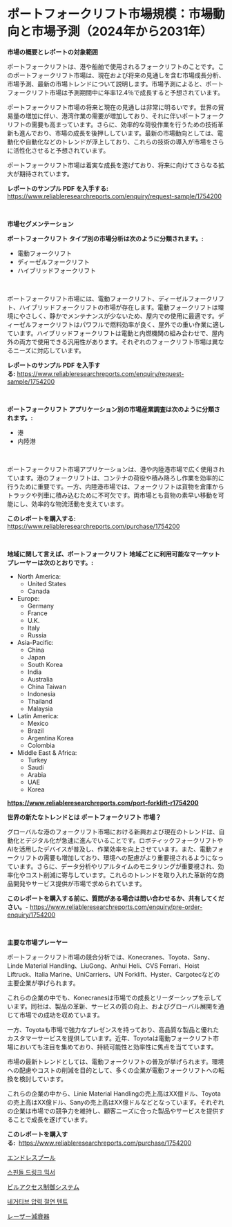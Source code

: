 <p><h1>ポートフォークリフト市場規模：市場動向と市場予測（2024年から2031年）</h1></p><p><strong>市場の概要とレポートの対象範囲</strong></p>
<p><p>ポートフォークリフトは、港や船舶で使用されるフォークリフトのことです。このポートフォークリフト市場は、現在および将来の見通しを含む市場成長分析、市場予測、最新の市場トレンドについて説明します。市場予測によると、ポートフォークリフト市場は予測期間中に年率12.4％で成長すると予想されています。 </p><p>ポートフォークリフト市場の将来と現在の見通しは非常に明るいです。世界の貿易量の増加に伴い、港湾作業の需要が増加しており、それに伴いポートフォークリフトの需要も高まっています。さらに、効率的な荷役作業を行うための技術革新も進んでおり、市場の成長を後押ししています。最新の市場動向としては、電動化や自動化などのトレンドが浮上しており、これらの技術の導入が市場をさらに活性化させると予想されています。</p><p>ポートフォークリフト市場は着実な成長を遂げており、将来に向けてさらなる拡大が期待されています。</p></p>
<p><strong>レポートのサンプル PDF を入手する:</strong> <a href="https://www.reliableresearchreports.com/enquiry/request-sample/1754200">https://www.reliableresearchreports.com/enquiry/request-sample/1754200</a></p>
<p>&nbsp;</p>
<p><strong>市場セグメンテーション</strong></p>
<p><strong>ポートフォークリフト タイプ別の市場分析は次のように分類されます。:</strong></p>
<p><ul><li>電動フォークリフト</li><li>ディーゼルフォークリフト</li><li>ハイブリッドフォークリフト</li></ul></p>
<p>&nbsp;</p>
<p><p>ポートフォークリフト市場には、電動フォークリフト、ディーゼルフォークリフト、ハイブリッドフォークリフトの市場が存在します。電動フォークリフトは環境にやさしく、静かでメンテナンスが少ないため、屋内での使用に最適です。ディーゼルフォークリフトはパワフルで燃料効率が良く、屋外での重い作業に適しています。ハイブリッドフォークリフトは電動と内燃機関の組み合わせで、屋内外の両方で使用できる汎用性があります。それぞれのフォークリフト市場は異なるニーズに対応しています。</p></p>
<p><strong>レポートのサンプル PDF を入手する:</strong>&nbsp;<a href="https://www.reliableresearchreports.com/enquiry/request-sample/1754200">https://www.reliableresearchreports.com/enquiry/request-sample/1754200</a></p>
<p>&nbsp;</p>
<p><strong> ポートフォークリフト アプリケーション別の市場産業調査は次のように分類されます。:</strong></p>
<p><ul><li>港</li><li>内陸港</li></ul></p>
<p>&nbsp;</p>
<p><p>ポートフォークリフト市場アプリケーションは、港や内陸港市場で広く使用されています。港のフォークリフトは、コンテナの荷役や積み降ろし作業を効率的に行うために重要です。一方、内陸港市場では、フォークリフトは貨物を倉庫からトラックや列車に積み込むために不可欠です。両市場とも貨物の素早い移動を可能にし、効率的な物流活動を支えています。</p></p>
<p><strong>このレポートを購入する:</strong>&nbsp; <a href="https://www.reliableresearchreports.com/purchase/1754200">https://www.reliableresearchreports.com/purchase/1754200</a></p>
<p>&nbsp;</p>
<p><strong>地域に関して言えば、ポートフォークリフト 地域ごとに利用可能なマーケットプレーヤーは次のとおりです。:</strong></p>
<p><ul>
    <li>
        North America:
        <ul>
            <li>United States</li>
            <li>Canada</li>
        </ul>
    </li>
    <li>
        Europe:
        <ul>
            <li>Germany</li>
            <li>France</li>
            <li>U.K.</li>
            <li>Italy</li>
            <li>Russia</li>
        </ul>
    </li>
    <li>
        Asia-Pacific:
        <ul>
            <li>China</li>
            <li>Japan</li>
            <li>South Korea</li>
            <li>India</li>
            <li>Australia</li>
            <li>China Taiwan</li>
            <li>Indonesia</li>
            <li>Thailand</li>
            <li>Malaysia</li>
        </ul>
    </li>
    <li>
        Latin America:
        <ul>
            <li>Mexico</li>
            <li>Brazil</li>
            <li>Argentina Korea</li>
            <li>Colombia</li>
        </ul>
    </li>
    <li>
        Middle East & Africa:
        <ul>
            <li>Turkey</li>
            <li>Saudi</li>
            <li>Arabia</li>
            <li>UAE</li>
            <li>Korea</li>
        </ul>
    </li>
    </ul></p>
<p><strong><a href="https://www.reliableresearchreports.com/port-forklift-r1754200">https://www.reliableresearchreports.com/port-forklift-r1754200</a></strong>&nbsp;</p>
<p><strong>世界の新たなトレンドとは ポートフォークリフト 市場？</strong></p>
<p><p>グローバルな港のフォークリフト市場における新興および現在のトレンドは、自動化とデジタル化が急速に進んでいることです。ロボティックフォークリフトやAIを活用したデバイスが普及し、作業効率を向上させています。また、電動フォークリフトの需要も増加しており、環境への配慮がより重要視されるようになっています。さらに、データ分析やリアルタイムのモニタリングが重要視され、効率化やコスト削減に寄与しています。これらのトレンドを取り入れた革新的な商品開発やサービス提供が市場で求められています。</p></p>
<p><strong>このレポートを購入する前に、質問がある場合は問い合わせるか、共有してください。</strong>- <a href="https://www.reliableresearchreports.com/enquiry/pre-order-enquiry/1754200">https://www.reliableresearchreports.com/enquiry/pre-order-enquiry/1754200</a></p>
<p>&nbsp;</p>
<p><strong>主要な市場プレーヤー</strong></p>
<p><p>ポートフォークリフト市場の競合分析では、Konecranes、Toyota、Sany、Linde Material Handling、LiuGong、Anhui Heli、CVS Ferrari、Hoist Liftruck、Italia Marine、UniCarriers、UN Forklift、Hyster、Cargotecなどの主要企業が挙げられます。</p><p>これらの企業の中でも、Konecranesは市場での成長とリーダーシップを示しています。同社は、製品の革新、サービスの質の向上、およびグローバル展開を通じて市場での成功を収めています。</p><p>一方、Toyotaも市場で強力なプレゼンスを持っており、高品質な製品と優れたカスタマーサービスを提供しています。近年、Toyotaは電動フォークリフト市場においても注目を集めており、持続可能性と効率性に焦点を当てています。</p><p>市場の最新トレンドとしては、電動フォークリフトの普及が挙げられます。環境への配慮やコストの削減を目的として、多くの企業が電動フォークリフトへの転換を検討しています。</p><p>これらの企業の中から、Linie Material Handlingの売上高はXX億ドル、Toyotaの売上高はXX億ドル、Sanyの売上高はXX億ドルなどとなっています。それぞれの企業は市場での競争力を維持し、顧客ニーズに合った製品やサービスを提供することで成長を遂げています。</p></p>
<p><strong>このレポートを購入する:</strong>&nbsp;&nbsp;<a href="https://www.reliableresearchreports.com/purchase/1754200">https://www.reliableresearchreports.com/purchase/1754200</a></p>
<p><p><a href="https://medium.com/@kaitlensen45645/%E3%82%A8%E3%83%B3%E3%83%89%E3%83%AC%E3%82%B9%E3%83%97%E3%83%BC%E3%83%AB%E5%B8%82%E5%A0%B4%E3%81%AE%E8%A6%8B%E9%80%9A%E3%81%97-%E5%B8%82%E5%A0%B4%E5%8B%95%E5%90%91-%E6%88%90%E9%95%B7-2024%E5%B9%B4%E3%81%8B%E3%82%892031%E5%B9%B4%E3%81%BE%E3%81%A7%E3%81%AE%E4%BA%88%E6%B8%AC-1d41f8dcf963">エンドレスプール</a></p><p><a href="https://medium.com/@edaunhshhs/%EB%94%94%EC%BD%94%EB%94%A9-%EC%8A%A4%ED%95%80%EB%93%A4-%EC%9D%8C%EB%A3%8C-%EB%AF%B9%EC%84%9C-%EC%8B%9C%EC%9E%A5-%EC%A7%80%ED%91%9C-%EC%8B%9C%EC%9E%A5-%EC%A0%90%EC%9C%A0%EC%9C%A8-%ED%8A%B8%EB%A0%8C%EB%93%9C-%EB%B0%8F-%EC%84%B1%EC%9E%A5-%ED%8C%A8%ED%84%B4-dded43b1c48e">스핀들 드링크 믹서</a></p><p><a href="https://medium.com/@rocklobster885/%E3%83%93%E3%83%AB%E3%82%A2%E3%82%AF%E3%82%BB%E3%82%B9%E5%88%B6%E5%BE%A1%E3%82%B7%E3%82%B9%E3%83%86%E3%83%A0%E5%B8%82%E5%A0%B4-%E5%B8%82%E5%A0%B4cagr-%E5%B8%82%E5%A0%B4%E5%8B%95%E5%90%91-%E3%81%8A%E3%82%88%E3%81%B3%E6%88%90%E9%95%B7%E6%88%A6%E7%95%A5%E3%81%AB%E9%96%A2%E3%81%99%E3%82%8Binsights-524379f94e56">ビルアクセス制御システム</a></p><p><a href="https://medium.com/@cezarymarciniak2022/%EB%B6%80%EC%A0%95%EC%A0%81%EC%9D%B8-%EC%95%95%EB%A0%A5-%EA%B2%A9%EB%A6%AC-%ED%85%90%ED%8A%B8-%EC%8B%9C%EC%9E%A5-%EC%A0%84%EB%A7%9D-%EC%82%B0%EC%97%85-%EA%B0%9C%EC%9A%94-%EB%B0%8F-%EC%98%88%EC%B8%A1-2024%EB%85%84%EB%B6%80%ED%84%B0-2031%EB%85%84%EA%B9%8C%EC%A7%80-4474c37d2361">네거티브 압력 절연 텐트</a></p><p><a href="https://github.com/SantosDicki04/Market-Research-Report-List-1/blob/main/695207925283.md">レーザー減衰器</a></p></p>